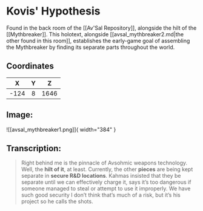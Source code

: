 # Kovis' Hypothesis

Found in the back room of the [[Av'Sal Repository]], alongside the hilt of the [[Mythbreaker]]. This holotext, alongside [[avsal_mythbreaker2.md|the other found in this room]], establishes the early-game goal of assembling the Mythbreaker by finding its separate parts throughout the world.

## Coordinates
| **X** | **Y** | **Z** |
| :---: | :---: | :---: |
| -124 |  8  | 1646 |

## Image:

![[avsal_mythbreaker1.png]]{ width="384" }

## Transcription:
> Right behind me is the pinnacle of Avsohmic weapons technology. Well, the **hilt of it**, at least. Currently, the other **pieces** are being kept separate in **secure R&D locations**. Kahmas insisted that they be separate until we can effectively charge it, says it’s too dangerous if someone managed to steal or attempt to use it improperly. We have such good security I don’t think that’s much of a risk, but it’s his project so he calls the shots.
